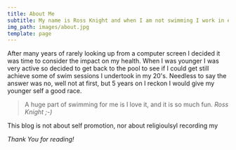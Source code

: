 ```yaml
---
title: About Me
subtitle: My name is Ross Knight and when I am not swimming I work in eCommerce.
img_path: images/about.jpg
template: page
---
```


After many years of rarely looking up from a computer  screen I decided it was time to consider the impact on my health. When I was younger I was very active so decided to get back to the pool to see if I could get still achieve some of swim sessions I undertook in my 20's. Needless to say the answer was no, well not at first, but 5 years on I reckon I would give my younger self a good race.

>A huge part of swimming for me is I love it, and it is so much fun. <cite>Ross Knight ;-)</cite>

This blog is not about self promotion, nor about religioulsyl recording my 

*Thank You for reading!*
